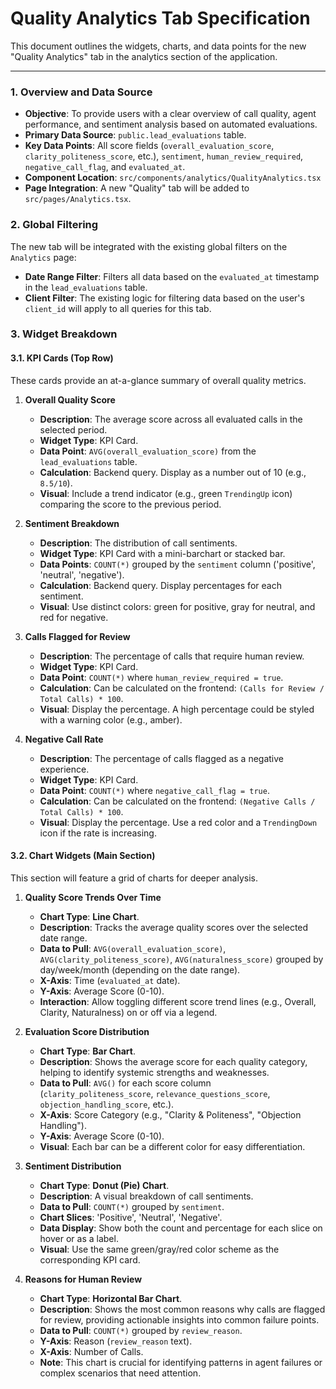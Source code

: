 # Quality Analytics Tab Specification

This document outlines the widgets, charts, and data points for the new "Quality Analytics" tab in the analytics section of the application.

---

### **1. Overview and Data Source**

-   **Objective**: To provide users with a clear overview of call quality, agent performance, and sentiment analysis based on automated evaluations.
-   **Primary Data Source**: `public.lead_evaluations` table.
-   **Key Data Points**: All score fields (`overall_evaluation_score`, `clarity_politeness_score`, etc.), `sentiment`, `human_review_required`, `negative_call_flag`, and `evaluated_at`.
-   **Component Location**: `src/components/analytics/QualityAnalytics.tsx`
-   **Page Integration**: A new "Quality" tab will be added to `src/pages/Analytics.tsx`.

### **2. Global Filtering**

The new tab will be integrated with the existing global filters on the `Analytics` page:

-   **Date Range Filter**: Filters all data based on the `evaluated_at` timestamp in the `lead_evaluations` table.
-   **Client Filter**: The existing logic for filtering data based on the user's `client_id` will apply to all queries for this tab.

### **3. Widget Breakdown**

#### **3.1. KPI Cards (Top Row)**

These cards provide an at-a-glance summary of overall quality metrics.

1.  **Overall Quality Score**
    *   **Description**: The average score across all evaluated calls in the selected period.
    *   **Widget Type**: KPI Card.
    *   **Data Point**: `AVG(overall_evaluation_score)` from the `lead_evaluations` table.
    *   **Calculation**: Backend query. Display as a number out of 10 (e.g., `8.5/10`).
    *   **Visual**: Include a trend indicator (e.g., green `TrendingUp` icon) comparing the score to the previous period.

2.  **Sentiment Breakdown**
    *   **Description**: The distribution of call sentiments.
    *   **Widget Type**: KPI Card with a mini-barchart or stacked bar.
    *   **Data Points**: `COUNT(*)` grouped by the `sentiment` column ('positive', 'neutral', 'negative').
    *   **Calculation**: Backend query. Display percentages for each sentiment.
    *   **Visual**: Use distinct colors: green for positive, gray for neutral, and red for negative.

3.  **Calls Flagged for Review**
    *   **Description**: The percentage of calls that require human review.
    *   **Widget Type**: KPI Card.
    *   **Data Point**: `COUNT(*)` where `human_review_required = true`.
    *   **Calculation**: Can be calculated on the frontend: `(Calls for Review / Total Calls) * 100`.
    *   **Visual**: Display the percentage. A high percentage could be styled with a warning color (e.g., amber).

4.  **Negative Call Rate**
    *   **Description**: The percentage of calls flagged as a negative experience.
    *   **Widget Type**: KPI Card.
    *   **Data Point**: `COUNT(*)` where `negative_call_flag = true`.
    *   **Calculation**: Can be calculated on the frontend: `(Negative Calls / Total Calls) * 100`.
    *   **Visual**: Display the percentage. Use a red color and a `TrendingDown` icon if the rate is increasing.

#### **3.2. Chart Widgets (Main Section)**

This section will feature a grid of charts for deeper analysis.

1.  **Quality Score Trends Over Time**
    *   **Chart Type**: **Line Chart**.
    *   **Description**: Tracks the average quality scores over the selected date range.
    *   **Data to Pull**: `AVG(overall_evaluation_score)`, `AVG(clarity_politeness_score)`, `AVG(naturalness_score)` grouped by day/week/month (depending on the date range).
    *   **X-Axis**: Time (`evaluated_at` date).
    *   **Y-Axis**: Average Score (0-10).
    *   **Interaction**: Allow toggling different score trend lines (e.g., Overall, Clarity, Naturalness) on or off via a legend.

2.  **Evaluation Score Distribution**
    *   **Chart Type**: **Bar Chart**.
    *   **Description**: Shows the average score for each quality category, helping to identify systemic strengths and weaknesses.
    *   **Data to Pull**: `AVG()` for each score column (`clarity_politeness_score`, `relevance_questions_score`, `objection_handling_score`, etc.).
    *   **X-Axis**: Score Category (e.g., "Clarity & Politeness", "Objection Handling").
    *   **Y-Axis**: Average Score (0-10).
    *   **Visual**: Each bar can be a different color for easy differentiation.

3.  **Sentiment Distribution**
    *   **Chart Type**: **Donut (Pie) Chart**.
    *   **Description**: A visual breakdown of call sentiments.
    *   **Data to Pull**: `COUNT(*)` grouped by `sentiment`.
    *   **Chart Slices**: 'Positive', 'Neutral', 'Negative'.
    *   **Data Display**: Show both the count and percentage for each slice on hover or as a label.
    *   **Visual**: Use the same green/gray/red color scheme as the corresponding KPI card.

4.  **Reasons for Human Review**
    *   **Chart Type**: **Horizontal Bar Chart**.
    *   **Description**: Shows the most common reasons why calls are flagged for review, providing actionable insights into common failure points.
    *   **Data to Pull**: `COUNT(*)` grouped by `review_reason`.
    *   **Y-Axis**: Reason (`review_reason` text).
    *   **X-Axis**: Number of Calls.
    *   **Note**: This chart is crucial for identifying patterns in agent failures or complex scenarios that need attention.
